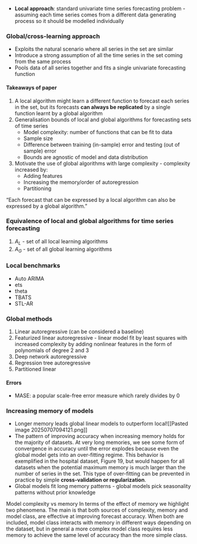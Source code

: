 - **Local approach**: standard univariate time series forecasting problem - assuming each time series comes from a different data generating process so it should be modelled individually 

### Global/cross-learning approach
- Exploits the natural scenario where all series in the set are similar
- Introduce a strong assumption of all the time series in the set coming from the same process 
- Pools data of all series together and fits a single univariate forecasting function 

#### Takeaways of paper
1. A local algorithm might learn a different function to forecast each series in the set, but its forecasts **can always be replicated** by a single function learnt by a global algorithm
2. Generalisation bounds of local and global algorithms for forecasting sets of time series
	- Model complexity: number of functions that can be fit to data
	- Sample size
	- Difference between training (in-sample) error and testing (out of sample) error
	- Bounds are agnostic of model and data distribution 
3. Motivate the use of global algorithms with large complexity - complexity increased by:
	- Adding features
	- Increasing the memory/order of autoregression
	- Partitioning 

“Each forecast that can be expressed by a local algorithm can also be expressed by a global algorithm.”

### Equivalence of local and global algorithms for time series forecasting 
1. $A_L$ - set of all local learning algorithms
2. $A_G$ - set of all global learning algorithms 

### Local benchmarks 
- Auto ARIMA
- ets
- theta
- TBATS
- STL-AR

### Global methods
1. Linear autoregressive (can be considered a baseline)
2. Featurized linear autoregressive - linear model fit by least squares with increased complexity by adding nonlinear features in the form of polynomials of degree 2 and 3
3. Deep network autoregressive 
4. Regression tree autoregressive 
5. Partitioned linear 


#### Errors
- MASE: a popular scale-free error measure which rarely divides by 0   

### Increasing memory of models
- Longer memory leads global linear models to outperform local![[Pasted image 20250707094121.png]]
- The pattern of improving accuracy when increasing memory holds for the majority of datasets. At very long memories, we see some form of convergence in accuracy until the error explodes because even the global model gets into an over-fitting regime. This behavior is exemplified in the hospital dataset, Figure 19, but would happen for all datasets when the potential maximum memory is much larger than the number of series in the set. This type of over-fitting can be prevented in practice by simple **cross-validation or regularization**.
- Global models fit long memory patterns - global models pick seasonality patterns without prior knowledge 


Model complexity vs memory In terms of the effect of memory we highlight two phenomena. The main is that both sources of complexity, memory and model class, are effective at improving forecast accuracy. When both are included, model class interacts with memory in different ways depending on the dataset, but in general a more complex model class requires less memory to achieve the same level of accuracy than the more simple class.
